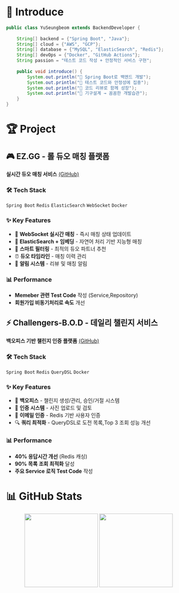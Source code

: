 # 👋 Introduce

```java
public class YuSeungbeom extends BackendDeveloper {
    
    String[] backend = {"Spring Boot", "Java"};
    String[] cloud = {"AWS", "GCP"};
    String[] database = {"MySQL", "ElasticSearch", "Redis"};
    String[] devOps = {"Docker", "GitHub Actions"};
    String passion = "테스트 코드 작성 + 안정적인 서비스 구현";
    
    public void introduce() {
        System.out.println("🚀 Spring Boot로 백엔드 개발");
        System.out.println("🧪 테스트 코드와 안정성에 집중");
        System.out.println("🤝 코드 리뷰로 함께 성장");
        System.out.println("🔧 기구설계 → 꼼꼼한 개발습관");
    }
}
```

# 🏆 Project

## 🎮 EZ.GG - 롤 듀오 매칭 플랫폼
**실시간 듀오 매칭 서비스** [(GitHub)](https://github.com/W-llama/ezgg)

### 🛠 Tech Stack
`Spring Boot` `Redis` `ElasticSearch` `WebSocket` `Docker`

### ✨ Key Features
- 🔄 **WebSocket 실시간 매칭** - 즉시 매칭 상태 업데이트
- 🧠 **ElasticSearch + 임베딩** - 자연어 처리 기반 지능형 매칭
- 🎯 **스마트 필터링** - 최적의 듀오 파트너 추천
- ⏰ **듀오 타임라인** - 매칭 이력 관리
- 🔔 **알림 시스템** - 리뷰 및 매칭 알림

### 📊 Performance
- **Memeber 관련 Test Code** 작성 (Service,Repository)
- **회원가입 비동기처리로 속도** 개선

## ⚡ Challengers-B.O.D - 데일리 챌린지 서비스  
**백오피스 기반 챌린지 인증 플랫폼** [(GitHub)](https://github.com/W-llama/BOD_backend)

### 🛠 Tech Stack
`Spring Boot` `Redis` `QueryDSL` `Docker`

### ✨ Key Features
- 🏢 **백오피스** - 챌린지 생성/관리, 승인/거절 시스템
- 📸 **인증 시스템** - 사진 업로드 및 검토
- 🔐 **이메일 인증** - Redis 기반 사용자 인증
- 🔍 **쿼리 최적화** - QueryDSL로 도전 목록,Top 3 조회 성능 개선

### 📊 Performance
- **40% 응답시간 개선** (Redis 캐싱)
- **90% 목록 조회 최적화** 달성
- **주요 Service 로직 Test Code** 작성

# 📊 GitHub Stats

<div align="center">
    <img src="https://github-readme-stats.vercel.app/api/top-langs/?username=W-llama&layout=donut" style="height: 200px;">
    <img src="https://github-readme-stats.vercel.app/api?username=W-llama&show_icons=true" style="height: 200px;">
</div>

